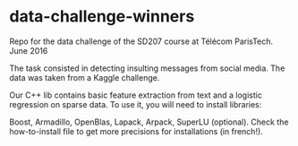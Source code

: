 # data-challenge-winners
Repo for the data challenge of the SD207 course at Télécom ParisTech. June 2016

The task consisted in detecting insulting messages from social media. The data was taken from a Kaggle challenge.

Our C++ lib contains basic feature extraction from text and a logistic regression on sparse data.
To use it, you will need to install libraries:

Boost, Armadillo, OpenBlas, Lapack, Arpack, SuperLU (optional).
Check the how-to-install file to get more precisions for installations (in french!).
